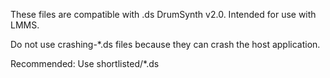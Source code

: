 These files are compatible with .ds DrumSynth v2.0.
Intended for use with LMMS.

Do not use crashing-*.ds files because they can crash the host application.

Recommended:
Use shortlisted/*.ds
